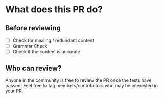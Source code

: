 # What does this PR do?
<!-- 
Please provide a description of the work you’ve done. Include the issue this change addresses (if applicable), along with the motivation and context behind it.
--> 

## Before reviewing
- [ ] Check for missing / redundant content
- [ ] Grammar Check
- [ ] Check if the content is accurate

## Who can review?

Anyone in the community is free to review the PR once the tests have passed. Feel free to tag
members/contributors who may be interested in your PR.

<!-- Your PR will be replied to more quickly if you can figure out the right person to tag with @

Basic Algebra: @yijun-lee @hunjyeong
Basic Cryptography: @HyesuKim-dot @abell1689neo @hwamzzx
Privacy Enhancing Technologies (PET):
- FHE: @yijun-lee
- SMC: @hunjyeong
- DP:
- FL:
- TEE: @Cosmodude @healthykim
- ZKP: @Insun35 @healthykim @hunjyeong
Blockchain: @abell1689neo
etc: @yijun-lee @Cosmodude

-->
